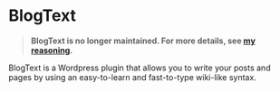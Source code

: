 # BlogText

> **BlogText is no longer maintained. For more details, see [my reasoning](hhttps://manski.net/articles/wordpress/sunsetting-wordpress).**

BlogText is a Wordpress plugin that allows you to write your posts and pages by using an easy-to-learn and fast-to-type wiki-like syntax.
